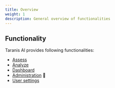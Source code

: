 ```yaml
---
title: Overview
weight: 1
description: General overview of functionalities
---
```



## Functionality  

Taranis AI provides following functionalities:

- [Assess](/docs/assess)
- [Analyze](/docs/analyze)
- [Dashboard](/docs/dashboard)
- [Administration](/docs/admin) 👤
- [User settings](/docs/settings)
